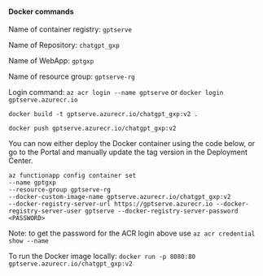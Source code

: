 #### Docker commands

Name of container registry: `gptserve`

Name of Repository: `chatgpt_gxp`

Name of WebApp: `gptgxp`

Name of resource group: `gptserve-rg`

Login command: `az acr login --name gptserve` or `docker login gptserve.azurecr.io`

```
docker build -t gptserve.azurecr.io/chatgpt_gxp:v2 .

docker push gptserve.azurecr.io/chatgpt_gxp:v2
```
You can now either deploy the Docker container using the code below, or go to the Portal and manually update the tag 
version in the Deployment Center. 
```
az functionapp config container set 
--name gptgxp 
--resource-group gptserve-rg 
--docker-custom-image-name gptserve.azurecr.io/chatgpt_gxp:v2
--docker-registry-server-url https://gptserve.azurecr.io --docker-registry-server-user gptserve --docker-registry-server-password <PASSWORD>
```

Note: to get the password for the ACR login above use `az acr credential show --name` 

To run the Docker image locally: `docker run -p 8080:80 gptserve.azurecr.io/chatgpt_gxp:v2`